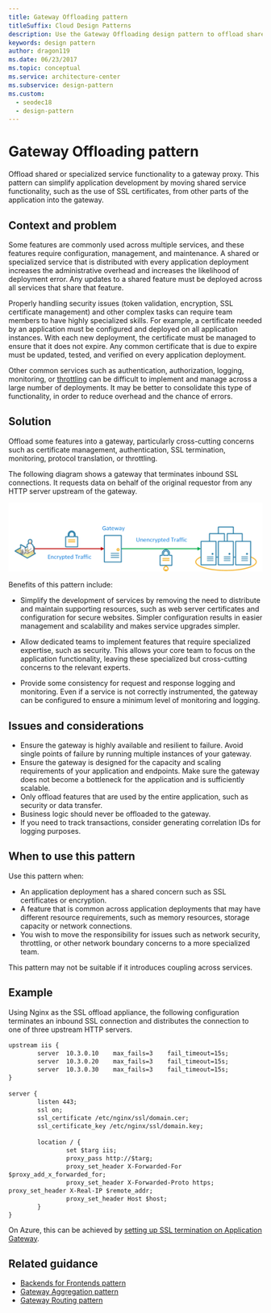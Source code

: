 ```yaml
---
title: Gateway Offloading pattern
titleSuffix: Cloud Design Patterns
description: Use the Gateway Offloading design pattern to offload shared or specialized service functionality to a gateway proxy.
keywords: design pattern
author: dragon119
ms.date: 06/23/2017
ms.topic: conceptual
ms.service: architecture-center
ms.subservice: design-pattern
ms.custom:
  - seodec18
  - design-pattern
---
```


# Gateway Offloading pattern

Offload shared or specialized service functionality to a gateway proxy. This pattern can simplify application development by moving shared service functionality, such as the use of SSL certificates, from other parts of the application into the gateway.

## Context and problem

Some features are commonly used across multiple services, and these features require configuration, management, and maintenance. A shared or specialized service that is distributed with every application deployment increases the administrative overhead and increases the likelihood of deployment error. Any updates to a shared feature must be deployed across all services that share that feature.

Properly handling security issues (token validation, encryption, SSL certificate management) and other complex tasks can require team members to have highly specialized skills. For example, a certificate needed by an application must be configured and deployed on all application instances. With each new deployment, the certificate must be managed to ensure that it does not expire. Any common certificate that is due to expire must be updated, tested, and verified on every application deployment.

Other common services such as authentication, authorization, logging, monitoring, or [throttling](./throttling.md) can be difficult to implement and manage across a large number of deployments. It may be better to consolidate this type of functionality, in order to reduce overhead and the chance of errors.

## Solution

Offload some features into a gateway, particularly cross-cutting concerns such as certificate management, authentication, SSL termination, monitoring, protocol translation, or throttling.

The following diagram shows a gateway that terminates inbound SSL connections. It requests data on behalf of the original requestor from any HTTP server upstream of the gateway.

 ![Diagram of the Gateway Offloading pattern](./_images/gateway-offload.png)

Benefits of this pattern include:

- Simplify the development of services by removing the need to distribute and maintain supporting resources, such as web server certificates and configuration for secure websites. Simpler configuration results in easier management and scalability and makes service upgrades simpler.

- Allow dedicated teams to implement features that require specialized expertise, such as security. This allows your core team to focus on the application functionality, leaving these specialized but cross-cutting concerns to the relevant experts.

- Provide some consistency for request and response logging and monitoring. Even if a service is not correctly instrumented, the gateway can be configured to ensure a minimum level of monitoring and logging.

## Issues and considerations

- Ensure the gateway is highly available and resilient to failure. Avoid single points of failure by running multiple instances of your gateway.
- Ensure the gateway is designed for the capacity and scaling requirements of your application and endpoints. Make sure the gateway does not become a bottleneck for the application and is sufficiently scalable.
- Only offload features that are used by the entire application, such as security or data transfer.
- Business logic should never be offloaded to the gateway.
- If you need to track transactions, consider generating correlation IDs for logging purposes.

## When to use this pattern

Use this pattern when:

- An application deployment has a shared concern such as SSL certificates or encryption.
- A feature that is common across application deployments that may have different resource requirements, such as memory resources, storage capacity or network connections.
- You wish to move the responsibility for issues such as network security, throttling, or other network boundary concerns to a more specialized team.

This pattern may not be suitable if it introduces coupling across services.

## Example

Using Nginx as the SSL offload appliance, the following configuration terminates an inbound SSL connection and distributes the connection to one of three upstream HTTP servers.

```console
upstream iis {
        server  10.3.0.10    max_fails=3    fail_timeout=15s;
        server  10.3.0.20    max_fails=3    fail_timeout=15s;
        server  10.3.0.30    max_fails=3    fail_timeout=15s;
}

server {
        listen 443;
        ssl on;
        ssl_certificate /etc/nginx/ssl/domain.cer;
        ssl_certificate_key /etc/nginx/ssl/domain.key;

        location / {
                set $targ iis;
                proxy_pass http://$targ;
                proxy_set_header X-Forwarded-For $proxy_add_x_forwarded_for;
                proxy_set_header X-Forwarded-Proto https;
proxy_set_header X-Real-IP $remote_addr;
                proxy_set_header Host $host;
        }
}
```

On Azure, this can be achieved by [setting up SSL termination on Application Gateway](/azure/application-gateway/tutorial-ssl-cli).

## Related guidance

- [Backends for Frontends pattern](./backends-for-frontends.md)
- [Gateway Aggregation pattern](./gateway-aggregation.md)
- [Gateway Routing pattern](./gateway-routing.md)
